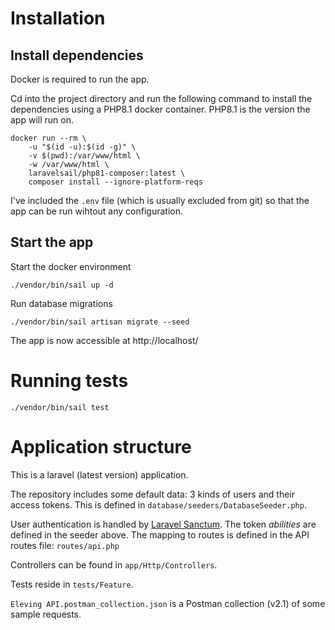 # Installation

## Install dependencies 
Docker is required to run the app. 

Cd into the project directory and run the following command to 
install the dependencies using a PHP8.1 docker container. PHP8.1 is the version 
the app will run on.

```shell
docker run --rm \
    -u "$(id -u):$(id -g)" \
    -v $(pwd):/var/www/html \
    -w /var/www/html \
    laravelsail/php81-composer:latest \
    composer install --ignore-platform-reqs
```

I've included the `.env` file (which is usually excluded from git) so that the app
can be run wihtout any configuration.

## Start the app
Start the docker environment
```shell
./vendor/bin/sail up -d
```

Run database migrations
```shell
./vendor/bin/sail artisan migrate --seed
```

The app is now accessible at http://localhost/

# Running tests

```shell
./vendor/bin/sail test
```

# Application structure
This is a laravel (latest version) application. 

The repository includes some default data: 3 kinds of users and their access tokens.
This is defined in `database/seeders/DatabaseSeeder.php`.

User authentication is handled by [Laravel Sanctum](https://laravel.com/docs/9.x/sanctum). 
The token _abilities_ are defined in the seeder above. The mapping to routes is defined
in the API routes file: `routes/api.php`

Controllers can be found in `app/Http/Controllers`.

Tests reside in `tests/Feature`. 

`Eleving API.postman_collection.json` is a Postman collection (v2.1) of some sample requests.
